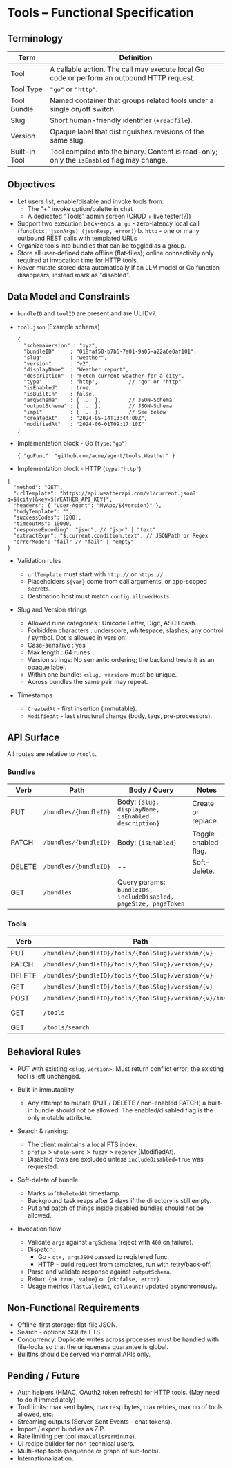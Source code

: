# Tools – Functional Specification

## Terminology

| Term          | Definition                                                                                 |
| ------------- | ------------------------------------------------------------------------------------------ |
| Tool          | A callable action. The call may execute local Go code or perform an outbound HTTP request. |
| Tool Type     | `"go"` or `"http"`.                                                                        |
| Tool Bundle   | Named container that groups related tools under a single on/off switch.                    |
| Slug          | Short human-friendly identifier (`+readfile`).                                             |
| Version       | Opaque label that distinguishes revisions of the same slug.                                |
| Built-in Tool | Tool compiled into the binary. Content is read-only; only the `isEnabled` flag may change. |

## Objectives

- Let users list, enable/disable and invoke tools from:
  - The "+" invoke option/palette in chat
  - A dedicated "Tools" admin screen (CRUD + live tester(?))
- Support two execution back-ends:
  a. `go` - zero-latency local call (`func(ctx, jsonArgs) (jsonResp, error)`)
  b. `http` - one or many outbound REST calls with templated URLs
- Organize tools into bundles that can be toggled as a group.
- Store all user-defined data offline (flat-files); online connectivity only required at invocation time for HTTP tools.
- Never mutate stored data automatically if an LLM model or Go function disappears; instead mark as "disabled".

## Data Model and Constraints

- `bundleID` and `toolID` are present and are UUIDv7.
- `tool.json` (Example schema)

  ```jsonc
  {
    "schemaVersion" : "xyz",
    "bundleID"     : "018faf50-b7b6-7a01-9a05-a22a6e0af101",
    "slug"         : "weather",
    "version"      : "v2",
    "displayName"  : "Weather report",
    "description"  : "Fetch current weather for a city",
    "type"         : "http",          // "go" or "http"
    "isEnabled"    : true,
    "isBuiltIn"    : false,
    "argSchema"    : { ... },         // JSON-Schema
    "outputSchema" : { ... },         // JSON-Schema
    "impl"         : { ... },         // See below
    "createdAt"    : "2024-05-14T13:44:00Z",
    "modifiedAt"   : "2024-06-01T09:17:10Z"
  }
  ```

- Implementation block - Go (`type:"go"`)

  ```jsonc
  { "goFunc": "github.com/acme/agent/tools.Weather" }
  ```

- Implementation block - HTTP (`type:"http"`)

```jsonc
{
  "method": "GET",
  "urlTemplate": "https://api.weatherapi.com/v1/current.json?q=${city}&key=${WEATHER_API_KEY}",
  "headers": { "User-Agent": "MyApp/${version}" },
  "bodyTemplate": "",
  "successCodes": [200],
  "timeoutMs": 10000,
  "responseEncoding": "json", // "json" | "text"
  "extractExpr": "$.current.condition.text", // JSONPath or Regex
  "errorMode": "fail" // "fail" | "empty"
}
```

- Validation rules

  - `urlTemplate` must start with `http://` or `https://`.
  - Placeholders `${var}` come from call arguments, or app-scoped secrets.
  - Destination host must match `config.allowedHosts`.

- Slug and Version strings

  - Allowed rune categories : Unicode Letter, Digit, ASCII dash.
  - Forbidden characters : underscore, whitespace, slashes, any control / symbol. Dot is allowed in version.
  - Case-sensitive : yes
  - Max length : 64 runes
  - Version strings: No semantic ordering; the backend treats it as an opaque label.
  - Within one bundle: `<slug, version>` must be unique.
  - Across bundles the same pair may repeat.

- Timestamps

  - `CreatedAt` - first insertion (immutable).
  - `ModifiedAt` - last structural change (body, tags, pre-processors).

## API Surface

All routes are relative to `/tools`.

### Bundles

| Verb   | Path                  | Body / Query                                                    | Notes                |
| ------ | --------------------- | --------------------------------------------------------------- | -------------------- |
| PUT    | `/bundles/{bundleID}` | Body: `{slug, displayName, isEnabled, description}`             | Create or replace.   |
| PATCH  | `/bundles/{bundleID}` | Body: `{isEnabled}`                                             | Toggle enabled flag. |
| DELETE | `/bundles/{bundleID}` | --                                                              | Soft-delete.         |
| GET    | `/bundles`            | Query params: `bundleIDs, includeDisabled, pageSize, pageToken` |                      |

### Tools

| Verb   | Path                                                      | Notes                                                                       |
| ------ | --------------------------------------------------------- | --------------------------------------------------------------------------- |
| PUT    | `/bundles/{bundleID}/tools/{toolSlug}/version/{v}`        | conflict error if same `<slug,version>` exists.                             |
| PATCH  | `/bundles/{bundleID}/tools/{toolSlug}/version/{v}`        | `{isEnabled}` Only enable/disable.                                          |
| DELETE | `/bundles/{bundleID}/tools/{toolSlug}/version/{v}`        | Hard-delete local copy.                                                     |
| GET    | `/bundles/{bundleID}/tools/{toolSlug}/version/{v}`        | --                                                                          |
| POST   | `/bundles/{bundleID}/tools/{toolSlug}/version/{v}/invoke` | `{args}`                                                                    |
| GET    | `/tools`                                                  | global list: `tags,bundleIDs,includeDisabled,recommendedPageSize,pageToken` |
| GET    | `/tools/search`                                           | global search: `q,includeDisabled,pageSize,pageToken`                       |

## Behavioral Rules

- PUT with existing `<slug,version>`: Must return conflict error; the existing tool is left unchanged.
- Built-in immutability

  - Any attempt to mutate (PUT / DELETE / non-enabled PATCH) a built-in bundle should not be allowed. The enabled/disabled flag is the only mutable attribute.

- Search & ranking:

  - The client maintains a local FTS index:
  - `prefix` > `whole-word` > `fuzzy` > `recency` (ModifiedAt).
  - Disabled rows are excluded unless `includeDisabled=true` was requested.

- Soft-delete of bundle

  - Marks `softDeletedAt` timestamp.
  - Background task reaps after 2 days if the directory is still empty.
  - Put and patch of things inside disabled bundles should not be allowed.

- Invocation flow

  - Validate `args` against `argSchema` (reject with `400` on failure).
  - Dispatch:
    - Go - `ctx, argsJSON` passed to registered func.
    - HTTP - build request from templates, run with retry/back-off.
  - Parse and validate response against `outputSchema`.
  - Return `{ok:true, value}` or `{ok:false, error}`.
  - Usage metrics (`lastCalledAt`, `callCount`) updated asynchronously.

## Non-Functional Requirements

- Offline-first storage: flat-file JSON.
- Search - optional SQLite FTS.
- Concurrency: Duplicate writes across processes must be handled with file-locks so that the uniqueness guarantee is global.
- BuiltIns should be served via normal APIs only.

## Pending / Future

- Auth helpers (HMAC, OAuth2 token refresh) for HTTP tools. (May need to do it immediately)
- Tool limits: max sent bytes, max resp bytes, max retries, max no of tools allowed, etc.
- Streaming outputs (Server-Sent Events - chat tokens).
- Import / export bundles as ZIP.
- Rate limiting per tool (`maxCallsPerMinute`).
- UI recipe builder for non-technical users.
- Multi-step tools (sequence or graph of sub-tools).
- Internationalization.
